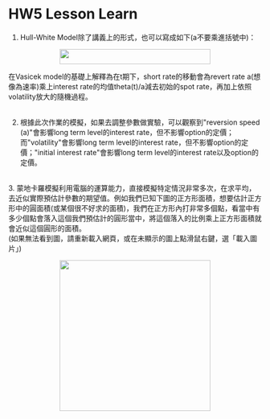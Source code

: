 # HW5 Lesson Learn

1. Hull-White Model除了講義上的形式，也可以寫成如下(a不要乘進括號中)：
<p align="center">
  <img src="https://render.githubusercontent.com/render/math?math=dr=a[\theta(t)/a-r] \times dt %2B \sigma \times dz" width="300" height="30">
</p>   在Vasicek model的基礎上解釋為在t期下，short rate的移動會為revert rate a(想像為速率)乘上interest rate的均值theta(t)/a減去初始的spot rate，再加上依照volatility放大的隨機過程。
<br/>
<br/>

2. 根據此次作業的模擬，如果去調整參數做實驗，可以觀察到"reversion speed (a)"會影響long term level的interest rate，但不影響option的定價；而"volatility"會影響long term level的interest rate，但不影響option的定價；"initial interest rate"會影響long term level的interest rate以及option的定價。
<br/>
3. 蒙地卡羅模擬利用電腦的運算能力，直接模擬特定情況非常多次，在求平均，去近似實際預估計參數的期望值。例如我們已知下圖的正方形面積，想要估計正方形中的圓面積(或某個很不好求的面積)，我們在正方形內打非常多個點，看當中有多少個點會落入這個我們預估計的圓形當中，將這個落入的比例乘上正方形面積就會近似這個圓形的面積。<br/>
   (如果無法看到圖，請重新載入網頁，或在未顯示的圖上點滑鼠右鍵，選「載入圖片」)

<p align="center">
  <img src="https://drive.google.com/uc?export=view&id=1v3Yt2XB1_lHJwdkt7kLDv8wZP4JJhZV8" width="300" height="300">
</p>
